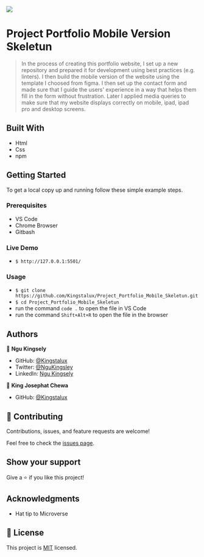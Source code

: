 
![](https://img.shields.io/badge/Microverse-blueviolet)

# Project Portfolio Mobile Version Skeletun

>In the process of creating this portfolio website, I set up a new repository and prepared it for development using best practices (e.g. linters). I then build the mobile version of the website using the template I choosed from figma.
I then set up the contact form and made sure that I guide the users' experience in a way that helps them fill in the form without frustration. 
Later I applied media queries to make sure that my website displays correctly on mobile, ipad, ipad pro and desktop screens.





## Built With

- Html
- Css
- npm


## Getting Started

To get a local copy up and running follow these simple example steps.

### Prerequisites

- VS Code
- Chrome Browser
- Gitbash

### Live Demo
- `$ http://127.0.0.1:5501/`

### Usage
- `$ git clone https://github.com/Kingstalux/Project_Portfolio_Mobile_Skeletun.git`
- `$ cd Project_Portfolio_Mobile_Skeletun`
- run the command `code .` to open the file in VS Code
- run the command `Shift+Alt+R` to open the file in the browser


## Authors

👤 **Ngu Kingsely**

- GitHub: [@Kingstalux](https://github.com/Kingstalux)
- Twitter: [@NguKingsley](https://twitter.com/NguKingsley)
- LinkedIn: [Ngu Kingsely](https://www.linkedin.com/in/ngu-kingsely-junior-cho-974b60136/)


👤 **King Josephat Chewa**

- GitHub: [@Kingstalux](https://github.com/Kingjosh007)


## 🤝 Contributing

Contributions, issues, and feature requests are welcome!

Feel free to check the [issues page](https://github.com/Kingstalux/Project_Portfolio_Mobile_Skeletun/issues).

## Show your support

Give a ⭐️ if you like this project!

## Acknowledgments

- Hat tip to Microverse

## 📝 License

This project is [MIT](./MIT.md) licensed.

